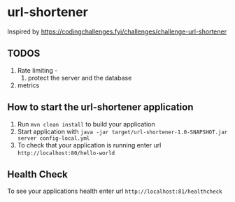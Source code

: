# url-shortener
Inspired by https://codingchallenges.fyi/challenges/challenge-url-shortener

TODOS
---
1. Rate limiting -
   1. protect the server and the database
2. metrics

How to start the url-shortener application
---

1. Run `mvn clean install` to build your application
1. Start application with `java -jar target/url-shortener-1.0-SNAPSHOT.jar server config-local.yml`
1. To check that your application is running enter url `http://localhost:80/hello-world`

Health Check
---

To see your applications health enter url `http://localhost:81/healthcheck`

